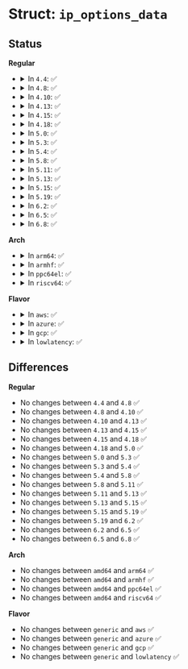# Struct: <code>ip_options_data</code>

## Status
<b>Regular</b>
<ul>
<li>
<details>
<summary>In <code>4.4</code>: ✅</summary>

```c
struct ip_options_data {
    struct ip_options_rcu opt;
    char data[40];
};
```
</details>
</li>
<li>
<details>
<summary>In <code>4.8</code>: ✅</summary>

```c
struct ip_options_data {
    struct ip_options_rcu opt;
    char data[40];
};
```
</details>
</li>
<li>
<details>
<summary>In <code>4.10</code>: ✅</summary>

```c
struct ip_options_data {
    struct ip_options_rcu opt;
    char data[40];
};
```
</details>
</li>
<li>
<details>
<summary>In <code>4.13</code>: ✅</summary>

```c
struct ip_options_data {
    struct ip_options_rcu opt;
    char data[40];
};
```
</details>
</li>
<li>
<details>
<summary>In <code>4.15</code>: ✅</summary>

```c
struct ip_options_data {
    struct ip_options_rcu opt;
    char data[40];
};
```
</details>
</li>
<li>
<details>
<summary>In <code>4.18</code>: ✅</summary>

```c
struct ip_options_data {
    struct ip_options_rcu opt;
    char data[40];
};
```
</details>
</li>
<li>
<details>
<summary>In <code>5.0</code>: ✅</summary>

```c
struct ip_options_data {
    struct ip_options_rcu opt;
    char data[40];
};
```
</details>
</li>
<li>
<details>
<summary>In <code>5.3</code>: ✅</summary>

```c
struct ip_options_data {
    struct ip_options_rcu opt;
    char data[40];
};
```
</details>
</li>
<li>
<details>
<summary>In <code>5.4</code>: ✅</summary>

```c
struct ip_options_data {
    struct ip_options_rcu opt;
    char data[40];
};
```
</details>
</li>
<li>
<details>
<summary>In <code>5.8</code>: ✅</summary>

```c
struct ip_options_data {
    struct ip_options_rcu opt;
    char data[40];
};
```
</details>
</li>
<li>
<details>
<summary>In <code>5.11</code>: ✅</summary>

```c
struct ip_options_data {
    struct ip_options_rcu opt;
    char data[40];
};
```
</details>
</li>
<li>
<details>
<summary>In <code>5.13</code>: ✅</summary>

```c
struct ip_options_data {
    struct ip_options_rcu opt;
    char data[40];
};
```
</details>
</li>
<li>
<details>
<summary>In <code>5.15</code>: ✅</summary>

```c
struct ip_options_data {
    struct ip_options_rcu opt;
    char data[40];
};
```
</details>
</li>
<li>
<details>
<summary>In <code>5.19</code>: ✅</summary>

```c
struct ip_options_data {
    struct ip_options_rcu opt;
    char data[40];
};
```
</details>
</li>
<li>
<details>
<summary>In <code>6.2</code>: ✅</summary>

```c
struct ip_options_data {
    struct ip_options_rcu opt;
    char data[40];
};
```
</details>
</li>
<li>
<details>
<summary>In <code>6.5</code>: ✅</summary>

```c
struct ip_options_data {
    struct ip_options_rcu opt;
    char data[40];
};
```
</details>
</li>
<li>
<details>
<summary>In <code>6.8</code>: ✅</summary>

```c
struct ip_options_data {
    struct ip_options_rcu opt;
    char data[40];
};
```
</details>
</li>
</ul>
<b>Arch</b>
<ul>
<li>
<details>
<summary>In <code>arm64</code>: ✅</summary>

```c
struct ip_options_data {
    struct ip_options_rcu opt;
    char data[40];
};
```
</details>
</li>
<li>
<details>
<summary>In <code>armhf</code>: ✅</summary>

```c
struct ip_options_data {
    struct ip_options_rcu opt;
    char data[40];
};
```
</details>
</li>
<li>
<details>
<summary>In <code>ppc64el</code>: ✅</summary>

```c
struct ip_options_data {
    struct ip_options_rcu opt;
    char data[40];
};
```
</details>
</li>
<li>
<details>
<summary>In <code>riscv64</code>: ✅</summary>

```c
struct ip_options_data {
    struct ip_options_rcu opt;
    char data[40];
};
```
</details>
</li>
</ul>
<b>Flavor</b>
<ul>
<li>
<details>
<summary>In <code>aws</code>: ✅</summary>

```c
struct ip_options_data {
    struct ip_options_rcu opt;
    char data[40];
};
```
</details>
</li>
<li>
<details>
<summary>In <code>azure</code>: ✅</summary>

```c
struct ip_options_data {
    struct ip_options_rcu opt;
    char data[40];
};
```
</details>
</li>
<li>
<details>
<summary>In <code>gcp</code>: ✅</summary>

```c
struct ip_options_data {
    struct ip_options_rcu opt;
    char data[40];
};
```
</details>
</li>
<li>
<details>
<summary>In <code>lowlatency</code>: ✅</summary>

```c
struct ip_options_data {
    struct ip_options_rcu opt;
    char data[40];
};
```
</details>
</li>
</ul>

## Differences
<b>Regular</b>
<ul>
<li>
No changes between <code>4.4</code> and <code>4.8</code> ✅
</li>
<li>
No changes between <code>4.8</code> and <code>4.10</code> ✅
</li>
<li>
No changes between <code>4.10</code> and <code>4.13</code> ✅
</li>
<li>
No changes between <code>4.13</code> and <code>4.15</code> ✅
</li>
<li>
No changes between <code>4.15</code> and <code>4.18</code> ✅
</li>
<li>
No changes between <code>4.18</code> and <code>5.0</code> ✅
</li>
<li>
No changes between <code>5.0</code> and <code>5.3</code> ✅
</li>
<li>
No changes between <code>5.3</code> and <code>5.4</code> ✅
</li>
<li>
No changes between <code>5.4</code> and <code>5.8</code> ✅
</li>
<li>
No changes between <code>5.8</code> and <code>5.11</code> ✅
</li>
<li>
No changes between <code>5.11</code> and <code>5.13</code> ✅
</li>
<li>
No changes between <code>5.13</code> and <code>5.15</code> ✅
</li>
<li>
No changes between <code>5.15</code> and <code>5.19</code> ✅
</li>
<li>
No changes between <code>5.19</code> and <code>6.2</code> ✅
</li>
<li>
No changes between <code>6.2</code> and <code>6.5</code> ✅
</li>
<li>
No changes between <code>6.5</code> and <code>6.8</code> ✅
</li>
</ul>
<b>Arch</b>
<ul>
<li>
No changes between <code>amd64</code> and <code>arm64</code> ✅
</li>
<li>
No changes between <code>amd64</code> and <code>armhf</code> ✅
</li>
<li>
No changes between <code>amd64</code> and <code>ppc64el</code> ✅
</li>
<li>
No changes between <code>amd64</code> and <code>riscv64</code> ✅
</li>
</ul>
<b>Flavor</b>
<ul>
<li>
No changes between <code>generic</code> and <code>aws</code> ✅
</li>
<li>
No changes between <code>generic</code> and <code>azure</code> ✅
</li>
<li>
No changes between <code>generic</code> and <code>gcp</code> ✅
</li>
<li>
No changes between <code>generic</code> and <code>lowlatency</code> ✅
</li>
</ul>
